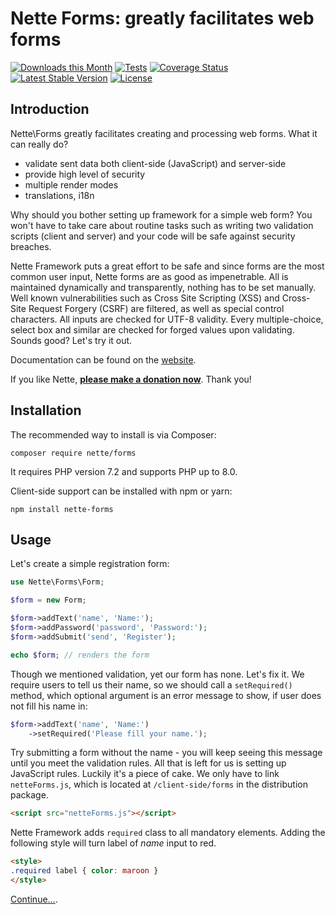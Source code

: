 Nette Forms: greatly facilitates web forms
==========================================

[![Downloads this Month](https://img.shields.io/packagist/dm/nette/forms.svg)](https://packagist.org/packages/nette/forms)
[![Tests](https://github.com/nette/forms/workflows/Tests/badge.svg?branch=master)](https://github.com/nette/forms/actions)
[![Coverage Status](https://coveralls.io/repos/github/nette/forms/badge.svg?branch=master)](https://coveralls.io/github/nette/forms?branch=master)
[![Latest Stable Version](https://poser.pugx.org/nette/forms/v/stable)](https://github.com/nette/forms/releases)
[![License](https://img.shields.io/badge/license-New%20BSD-blue.svg)](https://github.com/nette/forms/blob/master/license.md)


Introduction
------------

Nette\Forms greatly facilitates creating and processing web forms. What it can really do?

- validate sent data both client-side (JavaScript) and server-side
- provide high level of security
- multiple render modes
- translations, i18n

Why should you bother setting up framework for a simple web form? You won't have to take care about routine tasks such as writing two validation scripts (client and server) and your code will be safe against security breaches.

Nette Framework puts a great effort to be safe and since forms are the most common user input, Nette forms are as good as impenetrable. All is maintained dynamically and transparently, nothing has to be set manually. Well known vulnerabilities such as Cross Site Scripting (XSS) and Cross-Site Request Forgery (CSRF) are filtered, as well as special control characters. All inputs are checked for UTF-8 validity. Every multiple-choice, select box and similar are checked for forged values upon validating. Sounds good? Let's try it out.

Documentation can be found on the [website](https://doc.nette.org/forms).

If you like Nette, **[please make a donation now](https://nette.org/donate)**. Thank you!


Installation
------------

The recommended way to install is via Composer:

```
composer require nette/forms
```

It requires PHP version 7.2 and supports PHP up to 8.0.


Client-side support can be installed with npm or yarn:

```
npm install nette-forms
```

Usage
-----

Let's create a simple registration form:

```php
use Nette\Forms\Form;

$form = new Form;

$form->addText('name', 'Name:');
$form->addPassword('password', 'Password:');
$form->addSubmit('send', 'Register');

echo $form; // renders the form
```
Though we mentioned validation, yet our form has none. Let's fix it. We require users to tell us their name, so we should call a `setRequired()` method, which optional argument is an error message to show, if user does not fill his name in:

```php
$form->addText('name', 'Name:')
	->setRequired('Please fill your name.');
```

Try submitting a form without the name - you will keep seeing this message until you meet the validation rules. All that is left for us is setting up JavaScript rules. Luckily it's a piece of cake. We only have to link `netteForms.js`, which is located at `/client-side/forms` in the distribution package.

```html
<script src="netteForms.js"></script>
```

Nette Framework adds `required` class to all mandatory elements. Adding the following style will turn label of *name* input to red.

```html
<style>
.required label { color: maroon }
</style>
```

[Continue…](https://doc.nette.org/en/forms).
